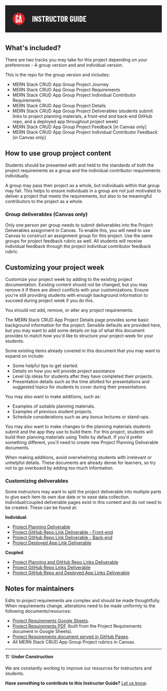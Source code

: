 # ![Instructor Guide](../assets/instructor-guide.png)

## What's included?

There are two tracks you may take for this project depending on your preferences - A group version and and individual version.

This is the repo for the group version and includes:

- MERN Stack CRUD App Group Project Journey
- MERN Stack CRUD App Group Project Requirements
- MERN Stack CRUD App Group Project Individual Contributor Requirements
- MERN Stack CRUD App Group Project Details
- MERN Stack CRUD App Group Project Deliverables (students submit links to project planning materials, a front-end and back-end GitHub repo, and a deployed app throughout project week)
- MERN Stack CRUD App Group Project Feedback [in Canvas only]
- MERN Stack CRUD App Group Project Individual Contributor Feedback [in Canvas only]

## How to use group project content

Students should be presented with and held to the standards of both the project requirements as a group and the individual contributor requirements individually.

A group may pass their project as a whole, but individuals within that group may fail. This helps to ensure individuals in a group are not just motivated to deliver a project that meets the requirements, but also to be meaningful contributors to the project as a whole.

### Group deliverables (Canvas only)

Only one person per group needs to submit deliverables into the Project Delverables assignment in Canvas. To enable this, you will need to use Canvas to construct an assignment group for this project. Use the same groups for project feedback rubric as well. All students will receive individual feedback through the project individual contributor feedback rubric.

## Customizing your project week

Customize your project week by adding to the existing project documentation. Existing content should not be changed, but you may remove it if there are direct conflicts with your customizations. Ensure you're still providing students with enough background information to succeed during project week if you do this.

You should not add, remove, or alter any project requirements.

The MERN Stack CRUD App Project Details page provides some basic background information for the project. Sensible defaults are provided here, but you may want to add some details on top of what this document provides to match how you'd like to structure your project week for your students.

Some existing items already covered in this document that you may want to expand on include:

- Some helpful tips to get started.
- Details on how you will provide project assistance
- Level Up ideas for students after they have completed their projects.
- Presentation details such as the time allotted for presentations and suggested topics for students to cover during their presentations.

You may also want to make additions, such as:

- Examples of suitable planning materials.
- Examples of previous student projects.
- Schedule considerations such as any bonus lectures or stand-ups.

You may also want to make changes to the planning materials students submit and the app they use to build them. For this project, students will build their planning materials using Trello by default. If you'd prefer something different, you'll need to create new Project Planning Deliverable documents.

When making additions, avoid overwhelming students with irrelevant or unhelpful details. These documents are already dense for learners, so try not to go overboard by adding too much information.

### Customizing deliverables

Some instructors may want to split the project deliverable into multiple parts to give each item its own due date or to ease data collection. Individual/coupled deliverable pages exist in this content and do not need to be created. These can be found at:

**Individual**:

- [Project Planning Deliverable](../project-planning-deliverable/README.md)
- [Project GitHub Repo Link Deliverable - Front-end](../project-github-repo-link-deliverable-front-end/README.md)
- [Project GitHub Repo Link Deliverable - Back-end](../project-github-repo-link-deliverable-back-end/README.md)
- [Project Deployed App Link Deliverable](../project-deployed-app-link-deliverable/README.md)

**Coupled**:

- [Project Planning and GitHub Repo Links Deliverable](../project-planning-and-github-repo-links-deliverable/README.md)
- [Project GitHub Repo Links Deliverable](../project-github-repo-links-deliverable/README.md)
- [Project GitHub Repo and Deployed App Links Deliverable](../project-github-repo-and-deployed-app-links-deliverable/)

## Notes for maintainers

Edits to project requirements are complex and should be made thoughtfully. When requirements change, alterations need to be made uniformly to the following documents/resources:

- [Project Requirements Google Sheets](https://docs.google.com/spreadsheets/d/1askuVBSGfN6M68ls8TVW6lkZWz35u11mnUiAHor-BlQ/edit#gid=696206981).
- [Project Requirements PDF](../project-requirements/assets/project-requirements.pdf) (built from the Project Requirements document in Google Sheets).
- [Project Requirements document served in GitHub Pages](../project-requirements/README.md).
- All MERN Stack CRUD App Group Project rubrics in Canvas.

---

🏗️ **Under Construction**

We are constantly working to improve our resources for instructors and students.

**Have something to contribute to this Instructor Guide?** [Let us know](https://git.generalassemb.ly/modular-curriculum-all-courses/TEMPLATE-Lab-Solution-Code-Module).
